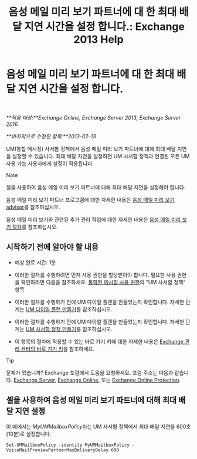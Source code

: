 ﻿---
title: '음성 메일 미리 보기 파트너에 대 한 최대 배달 지연 시간을 설정 합니다.: Exchange 2013 Help'
TOCTitle: 음성 메일 미리 보기 파트너에 대 한 최대 배달 지연 시간을 설정 합니다.
ms:assetid: c9a07f6d-6f7f-4036-9a4a-d668d21e2c76
ms:mtpsurl: https://technet.microsoft.com/ko-kr/library/Ff630928(v=EXCHG.150)
ms:contentKeyID: 51407742
ms.date: 05/22/2018
mtps_version: v=EXCHG.150
ms.translationtype: MT
---

# 음성 메일 미리 보기 파트너에 대 한 최대 배달 지연 시간을 설정 합니다.

 

_**적용 대상:**Exchange Online, Exchange Server 2013, Exchange Server 2016_

_**마지막으로 수정된 항목:**2013-02-13_

UM(통합 메시징) 사서함 정책에서 음성 메일 미리 보기 파트너에 대해 최대 배달 지연을 설정할 수 있습니다. 최대 배달 지연을 설정하면 UM 사서함 정책과 연결된 모든 UM 사용 가능 사용자에게 설정이 적용됩니다.


> [!NOTE]
> 셸을 사용하여 음성 메일 미리 보기 파트너에 대해 최대 배달 지연을 설정해야 합니다.



음성 메일 미리 보기 파트너 프로그램에 대한 자세한 내용은 [음성 메일 미리 보기 advisor](voice-mail-preview-advisor-exchange-2013-help.md)를 참조하십시오.

음성 메일 미리 보기와 관련된 추가 관리 작업에 대한 자세한 내용은 [음성 메일 미리 보기 절차](voice-mail-preview-procedures-exchange-2013-help.md)를 참조하십시오.

## 시작하기 전에 알아야 할 내용

  - 예상 완료 시간: 1분

  - 이러한 절차를 수행하려면 먼저 사용 권한을 할당받아야 합니다. 필요한 사용 권한을 확인하려면 다음을 참조하세요. [통합된 메시징 사용 권한](unified-messaging-permissions-exchange-2013-help.md)의 "UM 사서함 정책" 항목

  - 이러한 절차를 수행하기 전에 UM 다이얼 플랜을 만들었는지 확인합니다. 자세한 단계는 [UM 다이얼 플랜 만들기](create-a-um-dial-plan-exchange-2013-help.md)를 참조하십시오.

  - 이러한 절차를 수행하기 전에 UM 다이얼 플랜을 만들었는지 확인합니다. 자세한 단계는 [UM 사서함 정책 만들기](create-a-um-mailbox-policy-exchange-2013-help.md)를 참조하십시오.

  - 이 항목의 절차에 적용할 수 있는 바로 가기 키에 대한 자세한 내용은 [Exchange 관리 센터의 바로 가기 키](keyboard-shortcuts-in-the-exchange-admin-center-exchange-online-protection-help.md)을 참조하세요.


> [!TIP]
> 문제가 있습니까? Exchange 포럼에서 도움을 요청하세요. 포럼 주소는 다음과 같습니다. <A href="https://go.microsoft.com/fwlink/p/?linkid=60612">Exchange Server</A>, <A href="https://go.microsoft.com/fwlink/p/?linkid=267542">Exchange Online</A>, 또는 <A href="https://go.microsoft.com/fwlink/p/?linkid=285351">Exchange Online Protection</A>.



## 셸을 사용하여 음성 메일 미리 보기 파트너에 대해 최대 배달 지연 설정

이 예에서는 *MyUMMailboxPolicy*라는 UM 사서함 정책에서 최대 배달 지연을 600초(10분)로 설정합니다.

    Set-UMMailboxPolicy -identity MyUMMailboxPolicy - VoiceMailPreviewPartnerMaxDeliveryDelay 600

